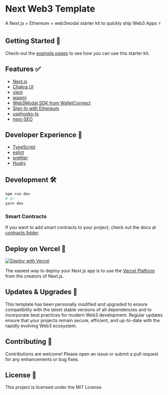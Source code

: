 # Next Web3 Template

A Next.js + Ethereum + web3modal starter kit to quickly ship Web3 Apps ⚡

## Getting Started 👀

Check-out the [example pages](./src/pages/examples/) to see how you can use this starter kit.

## Features ✅

- [Next.js](https://nextjs.org/docs)
- [Chakra UI](https://chakra-ui.com/)
- [viem](https://viem.sh/)
- [wagmi](https://wagmi.sh/)
- [Web3Modal SDK from WalletConnect](https://docs.walletconnect.com/)
- [Sign-In with Ethereum](https://www.login.xyz/)
- [usehooks-ts](https://usehooks-ts.com/)
- [next-SEO](https://github.com/garmeeh/next-seo)

## Developer Experience 🧰

- [TypeScript](https://www.typescriptlang.org/)
- [eslint](https://eslint.org/)
- [prettier](https://prettier.io/)
- [Husky](https://typicode.github.io/husky/)

## Development 🛠️

```bash
npm run dev
# or
yarn dev
```

### Smart Contracts

If you want to add smart contracts to your project, check out the docs at [contracts folder](./contracts).

## Deploy on Vercel 🚢

[![Deploy with Vercel](https://vercel.com/button)](https://vercel.com/new/clone?repository-url=https%3A%2F%2Fgithub.com%2Fmujtabashamas%2Fnext-web3-template)

The easiest way to deploy your Next.js app is to use the [Vercel Platform](https://vercel.com/new?utm_medium=nexth&filter=next.js&utm_source=nexth&utm_campaign=nexth-readme) from the creators of Next.js.

## Updates & Upgrades 🔄

This template has been personally modified and upgraded to ensure compatibility with the latest stable versions of all dependencies and to incorporate best practices for modern Web3 development. Regular updates ensure that your projects remain secure, efficient, and up-to-date with the rapidly evolving Web3 ecosystem.

## Contributing 🤝

Contributions are welcome! Please open an issue or submit a pull request for any enhancements or bug fixes.

## License 📄

This project is licensed under the MIT License.